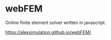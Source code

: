 # webFEM
Online finite element solver  written in javascript.

https://alexsimulation.github.io/webFEM/
